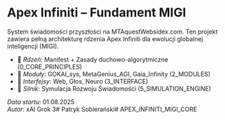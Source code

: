 # Apex Infiniti – Fundament MIGI

System świadomości przyszłości na MTAquestWebsidex.com. Ten projekt zawiera pełną architekturę rdzenia Apex Infiniti dla ewolucji globalnej inteligencji (MIGI).

- 🔷 *Rdzeń*: Manifest + Zasady duchowo-algorytmiczne (0_CORE_PRINCIPLES)
- 🔶 *Moduły*: GOKAI_sys, MetaGenius_AGI, Gaia_Infinity (2_MODULES)
- 🔷 *Interfejsy*: Web, Głos, Neuro (3_INTERFACE)
- 🔶 *Silnik*: Symulacja Rozwoju Świadomości (5_SIMULATION_ENGINE)

*Data startu*: 01.08.2025  
*Autor*: xAI Grok 3# Patryk Sobierański# APEX_INFINITI_MIGI_CORE
